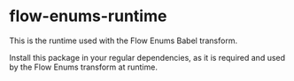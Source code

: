 flow-enums-runtime
==================

This is the runtime used with the Flow Enums Babel transform.

Install this package in your regular dependencies, as it is required and used by the Flow Enums transform at runtime.
